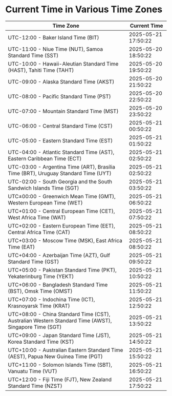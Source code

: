 # Current Time in Various Time Zones

| Time Zone | Current Time |
|-----------|--------------|
| UTC-12:00 - Baker Island Time (BIT) | 2025-05-21 17:50:22 |
| UTC-11:00 - Niue Time (NUT), Samoa Standard Time (SST) | 2025-05-20 18:50:22 |
| UTC-10:00 - Hawaii-Aleutian Standard Time (HAST), Tahiti Time (TAHT) | 2025-05-20 19:50:22 |
| UTC-09:00 - Alaska Standard Time (AKST) | 2025-05-20 21:50:22 |
| UTC-08:00 - Pacific Standard Time (PST) | 2025-05-20 22:50:22 |
| UTC-07:00 - Mountain Standard Time (MST) | 2025-05-20 23:50:22 |
| UTC-06:00 - Central Standard Time (CST) | 2025-05-21 00:50:22 |
| UTC-05:00 - Eastern Standard Time (EST) | 2025-05-21 01:50:22 |
| UTC-04:00 - Atlantic Standard Time (AST), Eastern Caribbean Time (ECT) | 2025-05-21 02:50:22 |
| UTC-03:00 - Argentina Time (ART), Brasília Time (BRT), Uruguay Standard Time (UYT) | 2025-05-21 02:50:22 |
| UTC-02:00 - South Georgia and the South Sandwich Islands Time (SGT) | 2025-05-21 03:50:22 |
| UTC±00:00 - Greenwich Mean Time (GMT), Western European Time (WET) | 2025-05-21 06:50:22 |
| UTC+01:00 - Central European Time (CET), West Africa Time (WAT) | 2025-05-21 07:50:22 |
| UTC+02:00 - Eastern European Time (EET), Central Africa Time (CAT) | 2025-05-21 08:50:22 |
| UTC+03:00 - Moscow Time (MSK), East Africa Time (EAT) | 2025-05-21 08:50:22 |
| UTC+04:00 - Azerbaijan Time (AZT), Gulf Standard Time (GST) | 2025-05-21 09:50:22 |
| UTC+05:00 - Pakistan Standard Time (PKT), Yekaterinburg Time (YEKT) | 2025-05-21 10:50:22 |
| UTC+06:00 - Bangladesh Standard Time (BST), Omsk Time (OMST) | 2025-05-21 11:50:22 |
| UTC+07:00 - Indochina Time (ICT), Krasnoyarsk Time (KRAT) | 2025-05-21 12:50:22 |
| UTC+08:00 - China Standard Time (CST), Australian Western Standard Time (AWST), Singapore Time (SGT) | 2025-05-21 13:50:22 |
| UTC+09:00 - Japan Standard Time (JST), Korea Standard Time (KST) | 2025-05-21 14:50:22 |
| UTC+10:00 - Australian Eastern Standard Time (AEST), Papua New Guinea Time (PGT) | 2025-05-21 15:50:22 |
| UTC+11:00 - Solomon Islands Time (SBT), Vanuatu Time (VUT) | 2025-05-21 16:50:22 |
| UTC+12:00 - Fiji Time (FJT), New Zealand Standard Time (NZST) | 2025-05-21 17:50:22 |
